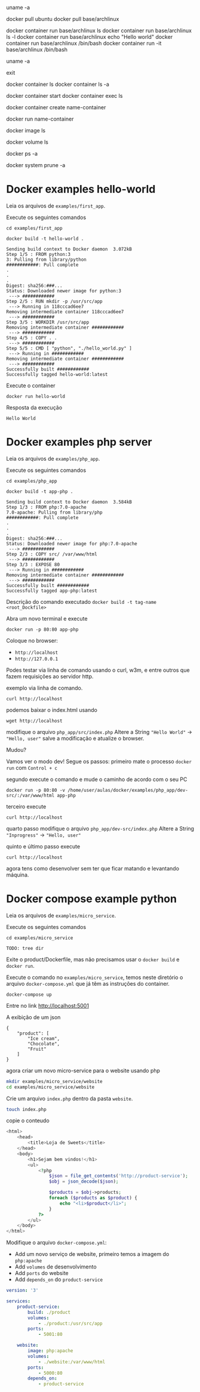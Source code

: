 uname -a

docker pull ubuntu
docker pull base/archlinux

docker container run base/archlinux ls
docker container run base/archlinux ls -l
docker container run base/archlinux echo "Hello world"
docker container run base/archlinux /bin/bash
docker container run -it base/archlinux /bin/bash

uname -a

exit

docker container ls
docker container ls -a

docker container start <CONTAINER ID>
docker container exec <CONTAINER ID> ls

docker container create name-container

docker run name-container

docker image ls

docker volume ls

docker ps -a

docker system prune -a

# Docker examples hello-world

Leia os arquivos de `examples/first_app`.

Execute os seguintes comandos

```
cd examples/first_app
```

```
docker build -t hello-world .
```

```
Sending build context to Docker daemon  3.072kB
Step 1/5 : FROM python:3
3: Pulling from library/python
############: Pull complete 
.
.
.
Digest: sha256:###...
Status: Downloaded newer image for python:3
 ---> ############
Step 2/5 : RUN mkdir -p /usr/src/app
 ---> Running in 118cccad6ee7
Removing intermediate container 118cccad6ee7
 ---> ############
Step 3/5 : WORKDIR /usr/src/app
Removing intermediate container ############
 ---> ############
Step 4/5 : COPY . .
 ---> ############
Step 5/5 : CMD [ "python", "./hello_world.py" ]
 ---> Running in ############
Removing intermediate container ############
 ---> ############
Successfully built ############
Successfully tagged hello-world:latest
```

Execute o container

```
docker run hello-world 
```

Resposta da execução

```
Hello World
```

# Docker examples php server

Leia os arquivos de `examples/php_app`.

Execute os seguintes comandos

```
cd examples/php_app
```

```
docker build -t app-php .
```

```
Sending build context to Docker daemon  3.584kB
Step 1/3 : FROM php:7.0-apache
7.0-apache: Pulling from library/php
############: Pull complete 
.
.
.
Digest: sha256:###...
Status: Downloaded newer image for php:7.0-apache
 ---> ############
Step 2/3 : COPY src/ /var/www/html
 ---> ############
Step 3/3 : EXPOSE 80
 ---> Running in ############
Removing intermediate container ############
 ---> ############
Successfully built ############
Successfully tagged app-php:latest
```

Descrição do comando executado
`docker build -t tag-name <root_Dockfile>`

Abra um novo terminal e execute
```
docker run -p 80:80 app-php
```

Coloque no browser:
 - `http://localhost`
 - `http://127.0.0.1`

Podes testar via linha de comando usando o curl, w3m, e entre outros que fazem
requisições ao servidor http.

exemplo via linha de comando.

```
curl http://localhost
```

podemos baixar o index.html usando

```
wget http://localhost
```

modifique o arquivo `php_app/src/index.php`
Altere a String `"Hello World"` -> `"Hello, user"`
salve a modificação e atualize o browser.

Mudou?

Vamos ver o modo dev!
Segue os passos:
primeiro mate o processo `docker run` com `Control + c`

segundo execute o comando e mude o caminho de acordo com o seu PC

```
docker run -p 80:80 -v /home/user/aulas/docker/examples/php_app/dev-src/:/var/www/html app-php
```

terceiro execute

```
curl http://localhost
```

quarto passo modifique o arquivo `php_app/dev-src/index.php`
Altere a String `"Inprogress"` -> `"Hello, user"`

quinto e último passo execute

```
curl http://localhost
```

agora tens como desenvolver sem ter que ficar matando e levantando máquina.

# Docker compose example python

Leia os arquivos de `examples/micro_service`.

Execute os seguintes comandos

```
cd examples/micro_service
```

`TODO: tree dir`

Exite o product/Dockerfile, mas não precisamos usar o `docker build` e `docker run`.

Execute o comando no `examples/micro_service`, temos neste diretório o arquivo
`docker-compose.yml` que já têm as instruções do container.


```
docker-compose up
```

Entre no link [http://localhost:5001](http://localhost:5001)

A exibição de um json

```
{
    "product": [
        "Ice cream",
        "Chocolate",
        "Fruit"
    ]
}
```

agora criar um novo micro-service para o website usando php

```bash
mkdir examples/micro_service/website
cd examples/micro_service/website
```

Crie um arquivo `index.php` dentro da pasta `website`.

```bash
touch index.php
```

copie o conteudo

```php
<html>
    <head>
        <title>Loja de Sweets</title>
    </head>
    <body>
        <h1>Sejam bem vindos!</h1>
        <ul>
            <?php
                $json = file_get_contents('http://product-service');
                $obj = json_decode($json);

                $products = $obj->products;
                foreach ($products as $product) {
                    echo "<li>$product</li>";
                }
            ?>
        </ul>
    </body>
</html>
```

Modifique o arquivo `docker-compose.yml`:
 - Add um novo serviço de website, primeiro temos a imagem do `php:apache`
 - Add `volumes` de desenvolvimento
 - Add `ports` do website
 - Add `depends_on` do `product-service`

```yaml
version: '3'

services:
    product-service:
        build: ./product
        volumes:
            - ./product:/usr/src/app
        ports:
            - 5001:80

    website:
        image: php:apache
        volumes:
            - ./website:/var/www/html
        ports:
            - 5000:80
        depends_on:
            - product-service
```
